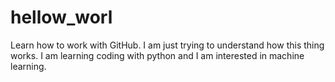 # hellow_worl
Learn how to work with GitHub.
I am just trying to understand how this thing works. 
I am learning coding with python and I am interested in machine learning.
